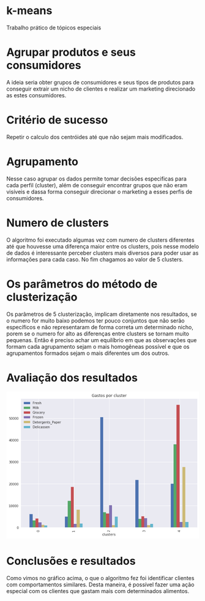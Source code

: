 # k-means
Trabalho prático de tópicos especiais
# Agrupar produtos e seus consumidores
A ideia seria obter grupos de consumidores e seus tipos de produtos para conseguir extrair um nicho de clientes e realizar um marketing direcionado as estes consumidores.
# Critério de sucesso
Repetir o calculo dos centróides até que não sejam mais modificados.
# Agrupamento
Nesse caso agrupar os dados permite tomar decisões especificas para cada perfil (cluster), além de conseguir encontrar grupos que não eram visíveis e dassa forma conseguir direcionar o marketing a esses perfis de consumidores.

# Numero de clusters
O algoritmo foi executado algumas vez com numero de clusters diferentes até que houvesse uma diferença maior entre os clusters, pois nesse modelo de dados é interessante perceber clusters mais diversos para poder usar as informações para cada caso. No fim chagamos ao valor de 5 clusters.

# Os parâmetros do método de clusterização
Os parâmetros de 5 clusterização, implicam diretamente nos resultados, se o numero for muito baixo podemos ter pouco conjuntos que não serão específicos e não representaram de forma correta um determinado nicho, porem se o numero for alto as diferenças entre clusters se tornam muito pequenas. Então é preciso achar um equilíbrio em que as observações que formam cada agrupamento sejam o mais homogêneas possível e que os agrupamentos formados sejam o mais diferentes um dos outros.

# Avaliação dos resultados
![Gráfico](https://github.com/mauriliosfc/k-means/blob/master/km1)

# Conclusões e resultados
Como vimos no gráfico acima, o que o algoritmo fez  foi identificar clientes com comportamentos similares. Desta maneira, é possível fazer uma ação especial com os clientes que gastam mais com determinados alimentos.
